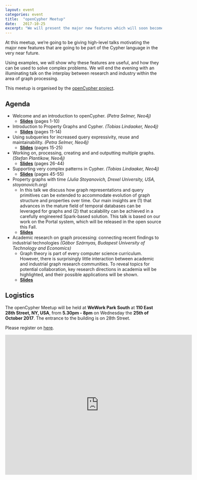 ```yaml
---
layout: event
categories: event
title:  "openCypher Meetup"
date:   2017-10-25
excerpt: "We will present the major new features which will soon become part of Cypher."
---
```

At this meetup, we’re going to be giving high-level talks motivating the major new features that are going to be part of the Cypher language in the very near future.

Using examples, we will show why these features are useful, and how they can be used to solve complex problems.
We will end the evening with an illuminating talk on the interplay between research and industry within the area of graph processing.

This meetup is organised by the [openCypher project](http://www.opencypher.org).

## Agenda

* Welcome and an introduction to openCypher. _(Petra Selmer, Neo4j)_
    * **[Slides](https://s3.amazonaws.com/artifacts.opencypher.org/website/ocmeetup/2017-10-25-openCypher-meetup-NYC.pdf)** (pages 1-10)
* Introduction to Property Graphs and Cypher. _(Tobias Lindaaker, Neo4j)_
    * **[Slides](https://s3.amazonaws.com/artifacts.opencypher.org/website/ocmeetup/2017-10-25-openCypher-meetup-NYC.pdf)** (pages 11-14)
* Using subqueries for increased query expressivity, reuse and maintainability. _(Petra Selmer, Neo4j)_
    * **[Slides](https://s3.amazonaws.com/artifacts.opencypher.org/website/ocmeetup/2017-10-25-openCypher-meetup-NYC.pdf)** (pages 15-25)
* Working on, processing, creating and and outputting multiple graphs. _(Stefan Plantikow, Neo4j)_
    * **[Slides](https://s3.amazonaws.com/artifacts.opencypher.org/website/ocmeetup/2017-10-25-openCypher-meetup-NYC.pdf)** (pages 26-44)
* Supporting very complex patterns in Cypher. _(Tobias Lindaaker, Neo4j)_
    * **[Slides](https://s3.amazonaws.com/artifacts.opencypher.org/website/ocmeetup/2017-10-25-openCypher-meetup-NYC.pdf)** (pages 45-55)
* Property graphs with time _(Julia Stoyanovich, Drexel University, USA, stoyanovich.org)_
    * In this talk we discuss how graph representations and query primitives can be extended to accommodate evolution of graph structure and properties over time.
      Our main insights are (1) that advances in the mature field of temporal databases can be leveraged for graphs and (2) that scalability can be achieved in a carefully engineered Spark-based solution.
      This talk is based on our work on the Portal system, which will be released in the open source this Fall.
    * **[Slides](https://s3.amazonaws.com/artifacts.opencypher.org/website/ocmeetup/property-graphs-with-time.pdf)**
* Academic research on graph processing: connecting recent findings to industrial technologies _(Gábor Szárnyas, Budapest University of Technology and Economics)_
    * Graph theory is part of every computer science curriculum.
      However, there is surprisingly little interaction between academic and industrial graph research communities.
      To reveal topics for potential collaboration, key research directions in academia will be highlighted, and their possible applications will be shown.
    * **[Slides](https://s3.amazonaws.com/artifacts.opencypher.org/website/ocmeetup/academic-research-on-graph-processing.pdf)**

## Logistics

The openCypher Meetup will be held at **WeWork Park South** at **110 East 28th Street, NY, USA**, from **5.30pm - 8pm** on Wednesday the **25th of October 2017**.
The entrance to the building is on 28th Street.

Please register on [here](https://www.meetup.com/nycneo4j/events/243464557/).

<iframe src="https://www.google.com/maps/embed?pb=!1m18!1m12!1m3!1d3022.868245370689!2d-73.98566378459408!3d40.7429245793286!2m3!1f0!2f0!3f0!3m2!1i1024!2i768!4f13.1!3m3!1m2!1s0x89c259a783b0be67%3A0xfef996ee524a78a4!2s110+E+28th+St%2C+New+York%2C+NY+10016!5e0!3m2!1sen!2sus!4v1506071437997" width="600" height="450" frameborder="0" style="border:0" allowfullscreen></iframe>


